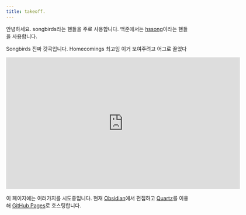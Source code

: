```yaml
---
title: takeoff.
---
```

안녕하세요. songbirds라는 핸들을 주로 사용합니다. 백준에서는 [hssong](https://solved.ac/profile/hssong)이라는 핸들을 사용합니다.

Songbirds 진짜 갓곡입니다. Homecomings 최고임 이거 보여주려고 어그로 끌었다

<iframe width="640" height="360" src="https://www.youtube.com/embed/f8D9-sa2piI" title="Homecomings - Songbirds（Official Music Video）" frameborder="0" allow="accelerometer; autoplay; clipboard-write; encrypted-media; gyroscope; picture-in-picture; web-share" allowfullscreen></iframe>

이 페이지에는 여러가지를 시도중입니다. 현재 [Obsidian](https://obsidian.md)에서 편집하고 [Quartz](https://quartz.jzhao.xyz)를 이용해 [GitHub Pages](https://pages.github.com)로 호스팅합니다.
